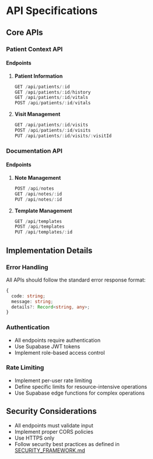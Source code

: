 
# API Specifications

## Core APIs

### Patient Context API
#### Endpoints
1. **Patient Information**
   ```typescript
   GET /api/patients/:id
   GET /api/patients/:id/history
   GET /api/patients/:id/vitals
   POST /api/patients/:id/vitals
   ```

2. **Visit Management**
   ```typescript
   GET /api/patients/:id/visits
   POST /api/patients/:id/visits
   PUT /api/patients/:id/visits/:visitId
   ```

### Documentation API
#### Endpoints
1. **Note Management**
   ```typescript
   POST /api/notes
   GET /api/notes/:id
   PUT /api/notes/:id
   ```

2. **Template Management**
   ```typescript
   GET /api/templates
   POST /api/templates
   PUT /api/templates/:id
   ```

## Implementation Details

### Error Handling
All APIs should follow the standard error response format:
```typescript
{
  code: string;
  message: string;
  details?: Record<string, any>;
}
```

### Authentication
- All endpoints require authentication
- Use Supabase JWT tokens
- Implement role-based access control

### Rate Limiting
- Implement per-user rate limiting
- Define specific limits for resource-intensive operations
- Use Supabase edge functions for complex operations

## Security Considerations
- All endpoints must validate input
- Implement proper CORS policies
- Use HTTPS only
- Follow security best practices as defined in [SECURITY_FRAMEWORK.md](./SECURITY_FRAMEWORK.md)

